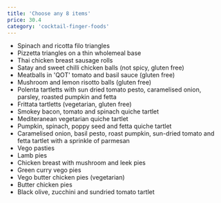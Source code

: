 ```yaml
---
title: 'Choose any 8 items'
price: 30.4
category: 'cocktail-finger-foods'
---
```


-   Spinach and ricotta filo triangles
-   Pizzetta triangles on a thin wholemeal base
-   Thai chicken breast sausage rolls
-   Satay and sweet chilli chicken balls (not spicy, gluten free)
-   Meatballs in 'QOT' tomato and basil sauce (gluten free)
-   Mushroom and lemon risotto balls (gluten free)
-   Polenta tartletts with sun dried tomato pesto, caramelised onion, parsley, roasted pumpkin and fetta
-   Frittata tartletts (vegetarian, gluten free)
-   Smokey bacon, tomato and spinach quiche tartlet
-   Mediteranean vegetarian quiche tartlet
-   Pumpkin, spinach, poppy seed and fetta quiche tartlet
-   Caramelised onion, basil pesto, roast pumpkin, sun-dried tomato and fetta tartlet with a sprinkle of parmesan
-   Vego pasties
-   Lamb pies
-   Chicken breast with mushroom and leek pies
-   Green curry vego pies
-   Vego butter chicken pies (vegetarian)
-   Butter chicken pies
-   Black olive, zucchini and sundried tomato tartlet
